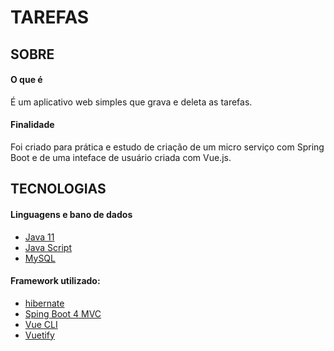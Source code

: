# TAREFAS

## SOBRE

#### O que é
É um aplicativo web simples que grava e deleta as tarefas.

#### Finalidade
Foi criado para prática e estudo de criação de um micro serviço com Spring Boot e de uma inteface de usuário criada com Vue.js.

## TECNOLOGIAS

#### Linguagens e bano de dados

- [Java 11](https://jdk.java.net/java-se-ri/11)
- [Java Script](https://www.javascript.com/)
- [MySQL](https://www.mysql.com/downloads/)

#### Framework utilizado:

- [hibernate](https://hibernate.org/)
- [Sping Boot 4 MVC](https://spring.io/projects/spring-boot)
- [Vue CLI](https://cli.vuejs.org/)
- [Vuetify](https://vuetifyjs.com/)
